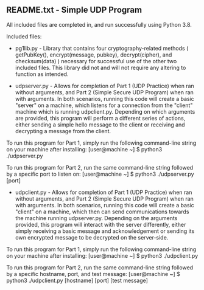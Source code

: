 README.txt - Simple UDP Program
--------------------------------------------------------------------
All included files are completed in, and run successfully using Python 3.8.


Included files:


- pg1lib.py - Library that contains four cryptography-related methods ( getPubKey(), encrypt(message, pubkey), 
            decrypt(cipher), and checksum(data) ) necessary for successful use of the other two included files. 
            This library did not and will not require any altering to function as intended.


- udpserver.py - Allows for completion of Part 1 (UDP Practice) when ran without arguments, and Part 2 
                (Simple Secure UDP Program) when ran with arguments. In both scenarios, running this code will 
                create a basic "server" on a machine, which listens for a connection from the "client" machine 
                which is running udpclient.py. Depending on which arguments are provided, this program will 
                perform a different series of actions, either sending a simple hello message to the client or 
                receiving and decrypting a message from the client.

To run this program for Part 1, simply run the following command-line string on your machine after installing:
            [user@machine ~] $ python3 ./udpserver.py

To run this program for Part 2, run the same command-line string followed by a specific port to listen on:
            [user@machine ~] $ python3 ./udpserver.py [port]


- udpclient.py - Allows for completion of Part 1 (UDP Practice) when ran without arguments, and Part 2 (Simple 
                Secure UDP Program) when ran with arguments. In both scenarios, running this code will create a 
                basic "client" on a machine, which then can send communications towards the machine running 
                udpserver.py. Depending on the arguments provided, this program will interact with the server 
                differently, either simply receiving a basic message and acknowledgement or sending its own encrypted 
                message to be decrypted on the server-side.

To run this program for Part 1, simply run the following command-line string on your machine after installing:
            [user@machine ~] $ python3 ./udpclient.py

To run this program for Part 2, run the same command-line string followed by a specific hostname, port, 
and test message:
            [user@machine ~] $ python3 ./udpclient.py [hostname] [port] [test message]
